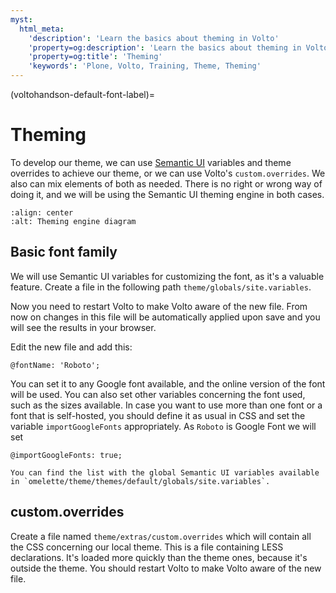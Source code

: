 ```yaml
---
myst:
  html_meta:
    'description': 'Learn the basics about theming in Volto'
    'property=og:description': 'Learn the basics about theming in Volto'
    'property=og:title': 'Theming'
    'keywords': 'Plone, Volto, Training, Theme, Theming'
---
```


(voltohandson-default-font-label)=

# Theming

To develop our theme, we can use [Semantic UI](https://react.semantic-ui.com/) variables and theme overrides to achieve our theme, or we can use Volto's `custom.overrides`.
We also can mix elements of both as needed.
There is no right or wrong way of doing it, and we will be using the Semantic UI theming engine in both cases.

```{image} _static/theming_engine.png
:align: center
:alt: Theming engine diagram
```

## Basic font family

We will use Semantic UI variables for customizing the font, as it's a valuable feature.
Create a file in the following path `theme/globals/site.variables`.

Now you need to restart Volto to make Volto aware of the new file. From now on changes in this file will be automatically applied upon save and you will see the results in your browser.

Edit the new file and add this:

```less
@fontName: 'Roboto';
```

You can set it to any Google font available, and the online version of the font will be used.
You can also set other variables concerning the font used, such as the sizes available.
In case you want to use more than one font or a font that is self-hosted,
you should define it as usual in CSS and set the variable `importGoogleFonts` appropriately. As `Roboto` is Google Font we will set

```less
@importGoogleFonts: true;
```

```{tip}
You can find the list with the global Semantic UI variables available in `omelette/theme/themes/default/globals/site.variables`.
```

## custom.overrides

Create a file named `theme/extras/custom.overrides` which will contain all the CSS concerning our local theme.
This is a file containing LESS declarations. It's loaded more quickly than the theme ones, because it's outside the theme.
You should restart Volto to make Volto aware of the new file.
